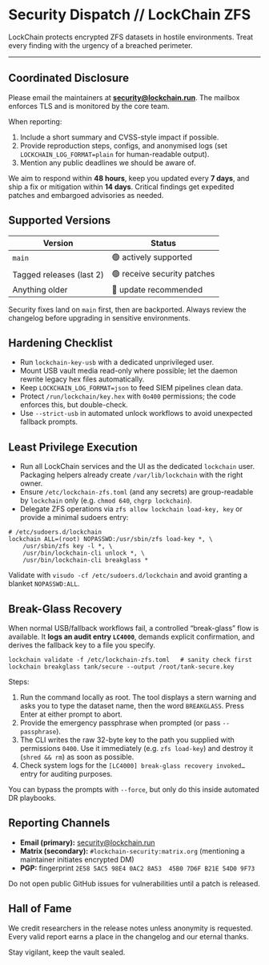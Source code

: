 # Security Dispatch // LockChain ZFS

LockChain protects encrypted ZFS datasets in hostile environments. Treat every finding with the urgency of a breached perimeter.

---

## Coordinated Disclosure

Please email the maintainers at **security@lockchain.run**. The mailbox enforces TLS and is monitored by the core team.

When reporting:

1. Include a short summary and CVSS-style impact if possible.
2. Provide reproduction steps, configs, and anonymised logs (set `LOCKCHAIN_LOG_FORMAT=plain` for human-readable output).
3. Mention any public deadlines we should be aware of.

We aim to respond within **48 hours**, keep you updated every **7 days**, and ship a fix or mitigation within **14 days**. Critical findings get expedited patches and embargoed advisories as needed.

## Supported Versions

| Version | Status |
| --- | --- |
| `main` | 🟢 actively supported |
| Tagged releases (last 2) | 🟢 receive security patches |
| Anything older | 🔴 update recommended |

Security fixes land on `main` first, then are backported. Always review the changelog before upgrading in sensitive environments.

## Hardening Checklist

- Run `lockchain-key-usb` with a dedicated unprivileged user.
- Mount USB vault media read-only where possible; let the daemon rewrite legacy hex files automatically.
- Keep `LOCKCHAIN_LOG_FORMAT=json` to feed SIEM pipelines clean data.
- Protect `/run/lockchain/key.hex` with `0o400` permissions; the code enforces this, but double-check.
- Use `--strict-usb` in automated unlock workflows to avoid unexpected fallback prompts.

## Least Privilege Execution

- Run all LockChain services and the UI as the dedicated `lockchain` user. Packaging helpers already create `/var/lib/lockchain` with the right owner.
- Ensure `/etc/lockchain-zfs.toml` (and any secrets) are group-readable by `lockchain` only (e.g. `chmod 640`, `chgrp lockchain`).
- Delegate ZFS operations via `zfs allow lockchain load-key, key` or provide a minimal sudoers entry:

```
# /etc/sudoers.d/lockchain
lockchain ALL=(root) NOPASSWD:/usr/sbin/zfs load-key *, \
    /usr/sbin/zfs key -l *, \
    /usr/bin/lockchain-cli unlock *, \
    /usr/bin/lockchain-cli breakglass *
```

Validate with `visudo -cf /etc/sudoers.d/lockchain` and avoid granting a blanket `NOPASSWD:ALL`.

## Break-Glass Recovery

When normal USB/fallback workflows fail, a controlled “break-glass” flow is available. It **logs an audit entry `LC4000`**, demands explicit confirmation, and derives the fallback key to a file you specify.

```
lockchain validate -f /etc/lockchain-zfs.toml   # sanity check first
lockchain breakglass tank/secure --output /root/tank-secure.key
```

Steps:

1. Run the command locally as root. The tool displays a stern warning and asks you to type the dataset name, then the word `BREAKGLASS`. Press Enter at either prompt to abort.
2. Provide the emergency passphrase when prompted (or pass `--passphrase`).
3. The CLI writes the raw 32-byte key to the path you supplied with permissions `0400`. Use it immediately (e.g. `zfs load-key`) and destroy it (`shred && rm`) as soon as possible.
4. Check system logs for the `[LC4000] break-glass recovery invoked…` entry for auditing purposes.

You can bypass the prompts with `--force`, but only do this inside automated DR playbooks.

## Reporting Channels

- **Email (primary):** security@lockchain.run  
- **Matrix (secondary):** `#lockchain-security:matrix.org` (mentioning a maintainer initiates encrypted DM)
- **PGP:** fingerprint `2E58 5AC5 98E4 0AC2 8A53  45B0 7D6F B21E 54D0 9F73`

Do not open public GitHub issues for vulnerabilities until a patch is released.

## Hall of Fame

We credit researchers in the release notes unless anonymity is requested. Every valid report earns a place in the changelog and our eternal thanks.

Stay vigilant, keep the vault sealed.
